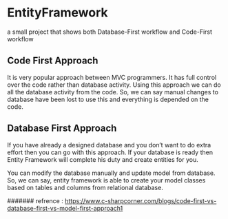 # EntityFramework
a small project that shows both Database-First workflow and Code-First workflow



## Code First Approach

It is very popular approach between MVC programmers. It has full control over the code rather than database activity. Using this approach we can do all the database activity from the code. So, we can say manual changes to database have been lost to use this and everything is depended on the code.


## Database First Approach

If you have already a designed database and you don’t want to do extra effort then you can go with this approach. If your database is ready then Entity Framework will complete his duty and create entities for you.

You can modify the database manually and update model from database. So, we can say, entity framework is able to create your model classes based on tables and columns from relational database.





####### refrence : https://www.c-sharpcorner.com/blogs/code-first-vs-database-first-vs-model-first-approach1
